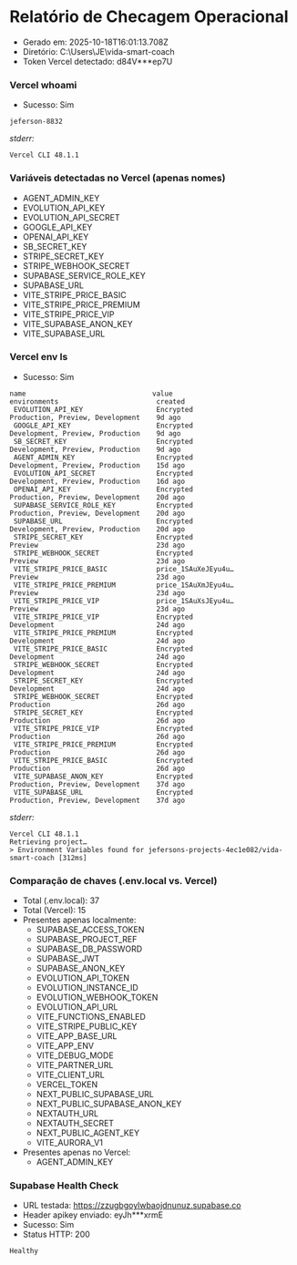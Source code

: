 # Relatório de Checagem Operacional
- Gerado em: 2025-10-18T16:01:13.708Z
- Diretório: C:\Users\JE\vida-smart-coach
- Token Vercel detectado: d84V***ep7U

### Vercel whoami
- Sucesso: Sim
```text
jeferson-8832
```
_stderr:_
```text
Vercel CLI 48.1.1
```

### Variáveis detectadas no Vercel (apenas nomes)
- AGENT_ADMIN_KEY
- EVOLUTION_API_KEY
- EVOLUTION_API_SECRET
- GOOGLE_API_KEY
- OPENAI_API_KEY
- SB_SECRET_KEY
- STRIPE_SECRET_KEY
- STRIPE_WEBHOOK_SECRET
- SUPABASE_SERVICE_ROLE_KEY
- SUPABASE_URL
- VITE_STRIPE_PRICE_BASIC
- VITE_STRIPE_PRICE_PREMIUM
- VITE_STRIPE_PRICE_VIP
- VITE_SUPABASE_ANON_KEY
- VITE_SUPABASE_URL

### Vercel env ls
- Sucesso: Sim
```text
name                               value                       environments                        created    
 EVOLUTION_API_KEY                  Encrypted                   Production, Preview, Development    9d ago     
 GOOGLE_API_KEY                     Encrypted                   Development, Preview, Production    9d ago     
 SB_SECRET_KEY                      Encrypted                   Development, Preview, Production    9d ago     
 AGENT_ADMIN_KEY                    Encrypted                   Development, Preview, Production    15d ago    
 EVOLUTION_API_SECRET               Encrypted                   Development, Preview, Production    16d ago    
 OPENAI_API_KEY                     Encrypted                   Production, Preview, Development    20d ago    
 SUPABASE_SERVICE_ROLE_KEY          Encrypted                   Production, Preview, Development    20d ago    
 SUPABASE_URL                       Encrypted                   Development, Preview, Production    20d ago    
 STRIPE_SECRET_KEY                  Encrypted                   Preview                             23d ago    
 STRIPE_WEBHOOK_SECRET              Encrypted                   Preview                             23d ago    
 VITE_STRIPE_PRICE_BASIC            price_1SAuXeJEyu4u…         Preview                             23d ago    
 VITE_STRIPE_PRICE_PREMIUM          price_1SAuXmJEyu4u…         Preview                             23d ago    
 VITE_STRIPE_PRICE_VIP              price_1SAuXsJEyu4u…         Preview                             23d ago    
 VITE_STRIPE_PRICE_VIP              Encrypted                   Development                         24d ago    
 VITE_STRIPE_PRICE_PREMIUM          Encrypted                   Development                         24d ago    
 VITE_STRIPE_PRICE_BASIC            Encrypted                   Development                         24d ago    
 STRIPE_WEBHOOK_SECRET              Encrypted                   Development                         24d ago    
 STRIPE_SECRET_KEY                  Encrypted                   Development                         24d ago    
 STRIPE_WEBHOOK_SECRET              Encrypted                   Production                          26d ago    
 STRIPE_SECRET_KEY                  Encrypted                   Production                          26d ago    
 VITE_STRIPE_PRICE_VIP              Encrypted                   Production                          26d ago    
 VITE_STRIPE_PRICE_PREMIUM          Encrypted                   Production                          26d ago    
 VITE_STRIPE_PRICE_BASIC            Encrypted                   Production                          26d ago    
 VITE_SUPABASE_ANON_KEY             Encrypted                   Production, Preview, Development    37d ago    
 VITE_SUPABASE_URL                  Encrypted                   Production, Preview, Development    37d ago
```
_stderr:_
```text
Vercel CLI 48.1.1
Retrieving project…
> Environment Variables found for jefersons-projects-4ec1e082/vida-smart-coach [312ms]
```

### Comparação de chaves (.env.local vs. Vercel)
- Total (.env.local): 37
- Total (Vercel): 15
- Presentes apenas localmente:
  - SUPABASE_ACCESS_TOKEN
  - SUPABASE_PROJECT_REF
  - SUPABASE_DB_PASSWORD
  - SUPABASE_JWT
  - SUPABASE_ANON_KEY
  - EVOLUTION_API_TOKEN
  - EVOLUTION_INSTANCE_ID
  - EVOLUTION_WEBHOOK_TOKEN
  - EVOLUTION_API_URL
  - VITE_FUNCTIONS_ENABLED
  - VITE_STRIPE_PUBLIC_KEY
  - VITE_APP_BASE_URL
  - VITE_APP_ENV
  - VITE_DEBUG_MODE
  - VITE_PARTNER_URL
  - VITE_CLIENT_URL
  - VERCEL_TOKEN
  - NEXT_PUBLIC_SUPABASE_URL
  - NEXT_PUBLIC_SUPABASE_ANON_KEY
  - NEXTAUTH_URL
  - NEXTAUTH_SECRET
  - NEXT_PUBLIC_AGENT_KEY
  - VITE_AURORA_V1
- Presentes apenas no Vercel:
  - AGENT_ADMIN_KEY

### Supabase Health Check
- URL testada: https://zzugbgoylwbaojdnunuz.supabase.co
- Header apikey enviado: eyJh***xrmE
- Sucesso: Sim
- Status HTTP: 200
```text
Healthy
```
